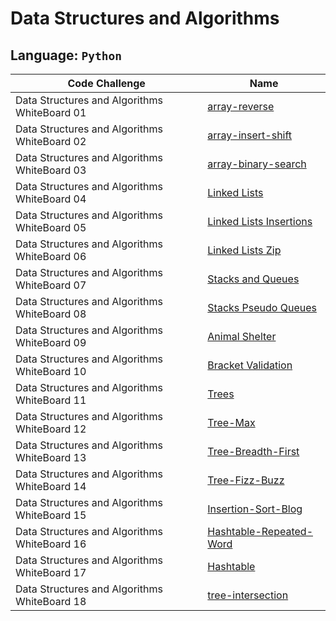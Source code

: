 # Data Structures and Algorithms

## Language: `Python`

|Code Challenge|Name|
--|--
|Data Structures and Algorithms WhiteBoard 01|[array-reverse](docs/array-reverse/README.md)
|Data Structures and Algorithms WhiteBoard 02|[array-insert-shift](docs/array-reverse/README.md)
|Data Structures and Algorithms WhiteBoard 03|[array-binary-search](docs/array-binary-search/README.md)
|Data Structures and Algorithms WhiteBoard 04|[Linked Lists](docs/linked-list/README.md)
|Data Structures and Algorithms WhiteBoard 05|[Linked Lists Insertions](docs/linked_list_insertions/README.md)
|Data Structures and Algorithms WhiteBoard 06|[Linked Lists Zip](docs/linked_list_zip/README.md)
|Data Structures and Algorithms WhiteBoard 07|[Stacks and Queues](docs/stack_and_queue/README.md)
|Data Structures and Algorithms WhiteBoard 08|[Stacks Pseudo Queues](docs/stack_queue_pseudo/README.md)
|Data Structures and Algorithms WhiteBoard 09|[Animal Shelter](docs/stack_queue_animal_shelter/README.md)
|Data Structures and Algorithms WhiteBoard 10|[Bracket Validation](docs/stack_queue_brackets/README.md)
|Data Structures and Algorithms WhiteBoard 11|[Trees](docs/trees/README.md)
|Data Structures and Algorithms WhiteBoard 12|[Tree-Max](docs/tree_max/README.md)
|Data Structures and Algorithms WhiteBoard 13|[Tree-Breadth-First](docs/tree_breadth_first/README.md)
|Data Structures and Algorithms WhiteBoard 14|[Tree-Fizz-Buzz](docs/tree_fizz_buzz/README.md)
|Data Structures and Algorithms WhiteBoard 15|[Insertion-Sort-Blog](sorting/insertion/Blog.md)
|Data Structures and Algorithms WhiteBoard 16|[Hashtable-Repeated-Word](docs/hashtable_repeated_word/README.md)
|Data Structures and Algorithms WhiteBoard 17|[Hashtable](docs/hashtable/README.md)
|Data Structures and Algorithms WhiteBoard 18|[tree-intersection](docs/tree_intersection/README.md)
